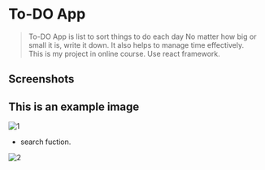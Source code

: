 # To-DO App
 >To-DO App is list to sort things to do each day No matter how big or small it is, write it down.
It also helps to manage time effectively.\
This is my project in online course. Use react framework.

<!-- ## Table of Contents
* [General Info](#general-information)
* [Technologies Used](#technologies-used)
* [Features](#features)
* [Screenshots](#screenshots)


## General Information
OX games use a python socket to create a game with both server and client side. In order to start the game, it is necessary to run the server file only once. Also known as Host and other players to play must run client file to connect to the server to start the game. The game has a system to create a room, 1 room with two players.
There is also a Hall of fame system to rank and keep player statistics.


## Technologies Used
- Socket Programming in Python
- TK Interface library
- Visual Studio Code 

## Features
- Have 2 mode for this game 
  1) play with host (server - client)
  2) play with another (client - client)
- Room systems (Can create , join , delete room)
- Hall of fame (Name , Played , Win , Lose , Win rate)
 -->

## Screenshots
This is an example image 
- 
![1](https://user-images.githubusercontent.com/78865194/121843955-681e0980-cd0d-11eb-9a4f-66380ab73ad2.PNG)

- search fuction.

![2](https://user-images.githubusercontent.com/78865194/121844203-d19e1800-cd0d-11eb-83f4-cfc4d7cd926e.PNG)

<!-- - Manage Room UI

![Picture18](https://user-images.githubusercontent.com/78865194/120215170-9dcbe880-c25f-11eb-8d61-d1a6378d8e63.png)

- Game play UI

![Picture15](https://user-images.githubusercontent.com/78865194/120215160-9b698e80-c25f-11eb-8746-e1c070e0d417.png)

- Hall of fame UI 


![Picture16](https://user-images.githubusercontent.com/78865194/120215166-9d335200-c25f-11eb-90c5-a1ece7756ac5.png) -->





